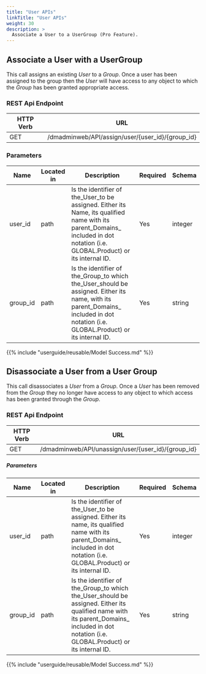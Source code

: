 ```yaml
---
title: "User APIs"
linkTitle: "User APIs"
weight: 30
description: >
  Associate a User to a UserGroup (Pro Feature).
---
```



## Associate a User with a UserGroup

This call assigns an existing _User_ to a _Group_. Once a user has been assigned to the group then the _User_ will have access to any object to which the _Group_ has been granted appropriate access.

### REST Api Endpoint

| HTTP Verb | URL |
| ---- | ----------- |
| GET | /dmadminweb/API/assign/user/{user_id}/{group_id} |

### Parameters

| Name | Located in | Description | Required | Schema |
| ---- | ---------- | ----------- | -------- | ---- |
| user_id | path | Is the identifier of the_User_to be assigned. Either its Name, its qualified name with its parent_Domains_ included in dot notation (i.e. GLOBAL.Product) or its internal ID. | Yes | integer |
| group_id | path | Is the identifier of the_Group_to which the_User_should be assigned. Either its name, with its parent_Domains_ included in dot notation (i.e. GLOBAL.Product) or its internal ID. | Yes | string |

{{% include "userguide/reusable/Model Success.md" %}}

## Disassociate a User from a User Group

This call disassociates a _User_ from a _Group_. Once a _User_ has been removed from the _Group_ they no longer have access to any object to which access has been granted through the _Group_.

### REST Api Endpoint

| HTTP Verb | URL |
| ---- | ----------- |
| GET | /dmadminweb/API/unassign/user/{user_id}/{group_id} |

##### Parameters

| Name | Located in | Description | Required | Schema |
| ---- | ---------- | ----------- | -------- | ---- |
| user_id | path | Is the identifier of the_User_to be assigned. Either its name, its qualified name with its parent_Domains_ included in dot notation (i.e. GLOBAL.Product) or its internal ID. | Yes | integer |
| group_id | path | Is the identifier of the_Group_to which the_User_should be assigned. Either its qualified name with its parent_Domains_ included in dot notation (i.e. GLOBAL.Product) or its internal ID. | Yes | string |

{{% include "userguide/reusable/Model Success.md" %}}
